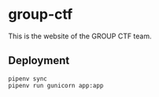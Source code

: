 # group-ctf

This is the website of the GROUP CTF team.

## Deployment

```
pipenv sync
pipenv run gunicorn app:app
```
